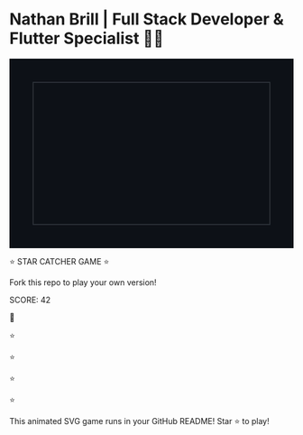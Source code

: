# Nathan Brill | Full Stack Developer & Flutter Specialist 👨‍💻
<svg xmlns="http://www.w3.org/2000/svg" viewBox="0 0 600 400">
  <!-- Background -->
  <rect width="600" height="400" fill="#0d1117" />
  
  <!-- Game border -->
  <rect x="50" y="50" width="500" height="300" fill="none" stroke="#30363d" stroke-width="2" />
  
  <!-- Game title -->
  <text x="300" y="30" font-family="Arial" font-size="20" fill="#c9d1d9" text-anchor="middle">⭐ STAR CATCHER GAME ⭐</text>
  
  <!-- Instructions -->
  <text x="300" y="380" font-family="Arial" font-size="14" fill="#8b949e" text-anchor="middle">Fork this repo to play your own version!</text>
  
  <!-- Score -->
  <text x="80" y="80" font-family="Arial" font-size="16" fill="#c9d1d9">SCORE: 42</text>
  
  <!-- Player -->
  <g>
    <circle cx="300" cy="320" r="15" fill="#58a6ff">
      <!-- Player movement animation -->
      <animate 
        attributeName="cx" 
        values="100;200;300;400;500;400;300;200;100" 
        dur="10s" 
        repeatCount="indefinite" />
    </circle>
    <text x="300" y="325" font-family="Arial" font-size="16" fill="#0d1117" text-anchor="middle">🧙</text>
    <!-- Sync text movement with circle -->
    <animate 
      attributeName="x" 
      values="100;200;300;400;500;400;300;200;100" 
      dur="10s" 
      repeatCount="indefinite" />
  </g>
  
  <!-- Stars -->
  <!-- Star 1 -->
  <text x="150" y="100" font-family="Arial" font-size="20" fill="#ffca28" text-anchor="middle">⭐
    <!-- Vertical falling animation -->
    <animate 
      attributeName="y" 
      values="100;350;100" 
      dur="5s" 
      repeatCount="indefinite" />
  </text>
  
  <!-- Star 2 -->
  <text x="250" y="150" font-family="Arial" font-size="20" fill="#ffca28" text-anchor="middle">⭐
    <animate 
      attributeName="y" 
      values="150;350;150" 
      dur="7s" 
      repeatCount="indefinite" />
  </text>
  
  <!-- Star 3 -->
  <text x="350" y="120" font-family="Arial" font-size="20" fill="#ffca28" text-anchor="middle">⭐
    <animate 
      attributeName="y" 
      values="120;350;120" 
      dur="4s" 
      repeatCount="indefinite" />
  </text>
  
  <!-- Star 4 -->
  <text x="450" y="180" font-family="Arial" font-size="20" fill="#ffca28" text-anchor="middle">⭐
    <animate 
      attributeName="y" 
      values="180;350;180" 
      dur="6s" 
      repeatCount="indefinite" />
  </text>
  
  <!-- Instructions box -->
  <rect x="200" y="200" width="200" height="80" fill="#161b22" stroke="#30363d" stroke-width="1" rx="5" />
  <text x="300" y="230" font-family="Arial" font-size="14" fill="#c9d1d9" text-anchor="middle">This animated SVG game</text>
  <text x="300" y="250" font-family="Arial" font-size="14" fill="#c9d1d9" text-anchor="middle">runs in your GitHub README!</text>
  <text x="300" y="270" font-family="Arial" font-size="14" fill="#58a6ff" text-anchor="middle">Star ⭐ to play!</text>
</svg>
